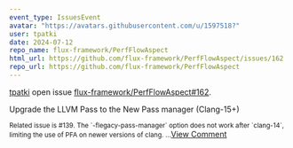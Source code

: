 ```yaml
---
event_type: IssuesEvent
avatar: "https://avatars.githubusercontent.com/u/1597518?"
user: tpatki
date: 2024-07-12
repo_name: flux-framework/PerfFlowAspect
html_url: https://github.com/flux-framework/PerfFlowAspect/issues/162
repo_url: https://github.com/flux-framework/PerfFlowAspect
---
```


<a href='https://github.com/tpatki' target='_blank'>tpatki</a> open issue <a href='https://github.com/flux-framework/PerfFlowAspect/issues/162' target='_blank'>flux-framework/PerfFlowAspect#162</a>.

<p>Upgrade the LLVM Pass to the New Pass manager (Clang-15+)</p><small>Related issue is #139. The `-flegacy-pass-manager` option does not work after `clang-14`, limiting the use of PFA on newer versions of clang.  ...</small><a href='https://github.com/flux-framework/PerfFlowAspect/issues/162' target='_blank'>View Comment</a>